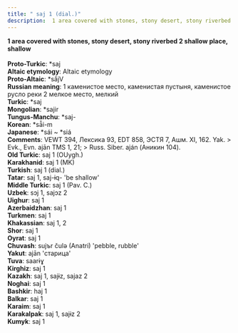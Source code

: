 ```yaml
---
title: " saj 1 (dial.)"
description:  1 area covered with stones, stony desert, stony riverbed 2 shallow place, shallow
---
```

<strong> 1 area covered with stones, stony desert, stony riverbed 2 shallow place, shallow</strong><br><br>
<strong>Proto-Turkic</strong>:  *saj<br>
<strong>Altaic etymology</strong>:  Altaic etymology<br>
<strong> Proto-Altaic</strong>:  *sắjV<br>
<strong>Russian meaning</strong>:  1 каменистое место, каменистая пустыня, каменистое русло реки 2 мелкое место, мелкий<br>
<strong>Turkic</strong>:  *saj<br>
<strong>Mongolian</strong>:  *sajir<br>
<strong>Tungus-Manchu</strong>:  *saj-<br>
<strong>Korean</strong>:  *sā̆i-m<br>
<strong>Japanese</strong>:  *sái ~ *siá<br>
<strong>Comments</strong>:  VEWT 394, Лексика 93, EDT 858, ЭСТЯ 7, Ашм. XI, 162. Yak. > Evk., Evn. ajān TMS 1, 21; > Russ. Siber. aján (Аникин 104).<br>
<strong>Old Turkic</strong>:  saj 1 (OUygh.)<br>
<strong>Karakhanid</strong>:  saj 1 (MK)<br>
<strong>Turkish</strong>:  saj 1 (dial.)<br>
<strong>Tatar</strong>:  saj 1, saj-ɨq- 'be shallow'<br>
<strong>Middle Turkic</strong>:  saj 1 (Pav. C.)<br>
<strong>Uzbek</strong>:  sɔj 1, sajɔz 2<br>
<strong>Uighur</strong>:  saj 1<br>
<strong>Azerbaidzhan</strong>:  saj 1<br>
<strong>Turkmen</strong>:  saj 1<br>
<strong>Khakassian</strong>:  saj 1, 2<br>
<strong>Shor</strong>:  saj 1<br>
<strong>Oyrat</strong>:  saj 1<br>
<strong>Chuvash</strong>:  sujъr čulǝ (Anatri) 'pebble, rubble'<br>
<strong>Yakut</strong>:  ajān 'старица'<br>
<strong>Tuva</strong>:  saarɨɣ<br>
<strong>Kirghiz</strong>:  saj 1<br>
<strong>Kazakh</strong>:  saj 1, sajɨz, sajaz 2<br>
<strong>Noghai</strong>:  saj 1<br>
<strong>Bashkir</strong>:  haj 1<br>
<strong>Balkar</strong>:  saj 1<br>
<strong>Karaim</strong>:  saj 1<br>
<strong>Karakalpak</strong>:  saj 1, sajɨz 2<br>
<strong>Kumyk</strong>:  saj 1<br>


